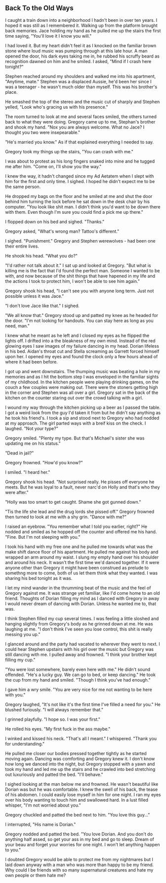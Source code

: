## Back To the Old Ways

I caught a train down into a neighborhood I hadn't been in over ten years.  I hoped it was still as I remembered it.  Walking up from the platform brought back memories.  Jace holding my hand as he pulled me up the stairs the first time saying, "You'll love it I know you will."

I had loved it.  But my heart didn't feel it as I knocked on the familiar brown stone where loud music was pumping through at this late hour.  A man opened the door, his dark eyes taking me in, he rubbed his scruffy beard as recognition dawned on him and he smiled.  I asked, "Mind if I crash here tonight?"

Stephen reached around my shoulders and walked me into his apartment, "Anytime, mate."  Stephen was a displaced Aussie, he'd been her since I was a teenager - he wasn't much older than myself.  This was his brother's place.

He smashed the top of the stereo and the music cut of sharply and Stephen yelled, "Look who's gracing us with his presence."

The room turned to look at me and several faces smiled, the others turned back to what they were doing.  Gregory came up to me, Stephan's brother and shook my hand.  "Nox you are always welcome.  What no Jace?  I thought you two were insepearable."

"He's married you know."  As if that explained everything I needed to say.

Gregory took my things up the stairs, "You can crash with me."

I was about to protest as his long fingers snaked into mine and he tugged me after him.  "Come on, I'll show you the way."

I knew the way, it hadn't changed since my Ad Aetatem when I slept with him for the first and only time.  I sighed.  I hoped he didn't expect me to be the same person.

He dropped my bags on the floor and he smiled at me and shut the door behind him turning the lock before he sat down in the desk chair by his computer.  "You look like shit man.  I didn't think you'd want to be down there with them.  Even though I'm sure you could find a pick me up there."

I flopped down on his bed and sighed.  "Thanks."

Gregory asked, "What's wrong man?  Tattoo's different."

I sighed.  "Punishment."  Gregory and Stephen werewolves - had been one their entire lives.

He shook his head.  "What you do?"

"I'd rather not talk about it."  I sat up and looked at Gregory.  "But what is killing me is the fact that I'd found the perfect man.  Someone I wanted to be with, and now because of the shit things that have hapened in my life and the actions I took to protect him, I won't be able to see him again."

Gregory shook his head, "I can't see you with anyone long term.  Just not possible unless it was Jace."

"I don't love Jace like that."  I sighed.

"We all know that."  Gregory stood up and patted my knee as he headed for the door.  "I'm not looking for handouts.  You can stay here as long as you need, man."

I knew what he meant as he left and I closed my eyes as he flipped the lights off.  I drifted into a the bleakness of my own mind.  Instead of the red glowing eyes I saw images of my failure dancing in my head.  Dorian lifeless in his bed.  Aidan's throat cut and Stella screaming as Garrett forced himself upon her.  I opened my eyes and found the clock only a few hours ahead of where it had been before.

I got up and went downstairs. The thumping music was beating a hole in my memories and as I hit the bottom step I was enveloped in the familiar sights of my childhood.  In the kitchen people were playing drinking games, on the couch a few couples were making out.  There were the stoners getting high in the corner and Stephen was all over a girl.  Gregory sat in the back of the kitchen on the counter staring out over the crowd talking with a girl.  

I wound my way through the kitchen picking up a beer as I passed the table.  I got a weird look from the guy I'd taken it from but he didn't say anything as he took his friend's.  I took a sip and stood next to Gregory who had nodded at my approach.  The girl parted ways with a breif kiss on the check.  I laughed.  "Not your type?"

Gregory smiled.  "Plenty my type.  But that's Michael's sister she was updating me on his status."

"Dead in jail?"

Gregory frowned.  "How'd you know?"

I smiled.  "I heard her."

Gregory shook his head.  "Not surprised really.  He pisses off everyone he meets.  But he was loyal to a fault, never narc'd on Holly and that's who they were after."

"Holly was too smart to get caught.  Shame she got gunned down."

"Tis the life she lead and the drug lords she pissed off."  Gregory frowned then turned to look at me with a shy grin.  "Dance with me?"

I raised an eyebrow.  "You remember what I told you earlier, right?"  He nodded and smiled as he hopped off the counter and offered me his hand.  "Fine.  But I'm not sleeping with you."

I took his hand with my free one and he pulled me towards what was the make shift dance floor of his apartment.  He pulled me against his body and wrapped an arm around my waist.  I slung my empty hand over his shoulder and around his neck.  It wasn't the first time we'd danced together.  If it were anyone other than Gregory it might have been construed as prelude to somethng more to come, both of us let them think what they wanted.  I was sharing his bed tonight as it was.

I let my mind wander in the thrumming beat of the music and the feel of Gregory against me.  It was strange yet familiar, like I'd come home to an old friend.  Thoughts of Dorian filling my mind as I danced with Gregory in away I would never dream of dancing with Dorian.  Unless he wanted me to, that was.

I think Stephen filled my cup several times. I was feeling a little sloshed and hanging slightly from Gregory's body as he grinned down at me.  He was laughing at me.  "I don't think I've seen you lose control, this shit is really messing you up."

I glanced around and the party had vacated to wherever they went to next.  I could hear Stephen upstairs with his girl over the music but Gregory was still dancing with me.  I pulled away and frowned.  "I think your brother kept filling my cup."

"You were lost somewhere, barely even here with me."  He didn't sound offended.  "He's a lucky guy.  We can go to bed, or keep dancing."  He took the cup from my hand and smiled. "Though I think you've had enough."

I gave him a wry smile.  "You are very nice for me not wanting to be here with you."

Gregory laughed, "It's not like it's the first time I've filled a need for you."  He blushed furiously.  "I will always remember that."

I grinned playfully.  "I hope so. I was your first."

He rolled his eyes.  "My first fuck in the ass maybe."

I winked and kissed his neck.  "That's all I meant."  I whispered. "Thank you for understanding."

He pulled me closer our bodies pressed together tightly as he started moving again.  Dancing was comforting and Gregory knew it.  I don't know how long we danced into the night, but Gregory stopped with a yawn and took my hand and led me up the stairs and he crawled into bed stretching out luxuriously and patted the bed.  "I'll behave."

I sighed looking at the man below me and frowned.  He wasn't beautiful like Dorian was but he was comfortable.  I knew the swell of his back, the tease of his abdomen.  I could easily lose myself in him for one night.  I ran my eyes over his body wanting to touch him and swallowed hard.  In a lust filled whisper, "I'm not worried about you."

Gregory chuckled and patted the bed next to him.  "You love this guy..."

I interrupted, "His name is Dorian."

Gregory nodded and patted the bed.  "You love Dorian.  And you don't do anything half assed, so get your ass in my bed and go to sleep.  Dream of your beau and forget your worries for one night.  I won't let anything happen to you."

I doubted Gregory would be able to protect me from my nightmares but I laid down anyway with a man who was more than happy to be my friend.  Why could I be friends with so many supernatural creatures and hate my own people or them hate me?  